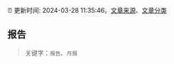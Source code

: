 :alarm_clock: 更新时间: 2024-03-28 11:35:46。[文章来源](/README.md)、[文章分类](/TAGS.md)

## 报告


> 关键字：`报告`、`月报`



